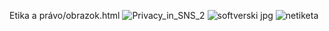 Etika a právo/obrazok.html
![Privacy_in_SNS_2](https://github.com/user-attachments/assets/ccc0a747-bf51-4bab-9bcb-cd62aed93d10)
![softverski jpg](https://github.com/user-attachments/assets/7effecca-cc45-4dc4-ae78-a4f50a726f54)
![netiketa](https://github.com/user-attachments/assets/05f19613-b6dc-46fb-b4f4-7ca3c4551ee0)
